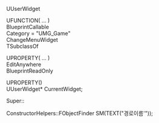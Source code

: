 UUserWidget  

UFUNCTION( ... )  
BlueprintCallable  
Category = "UMG_Game"  
ChangeMenuWidget  
TSubclassOf<UUserWidget>  

UPROPERTY( ... )  
EditAnywhere  
BlueprintReadOnly  

UPROPERTY()  
UUserWidget* CurrentWidget;  

Super::  
  
ConstructorHelpers::FObjectFinder<USkeletalMesh> SM(TEXT("경로이름'"));  
